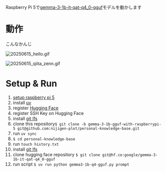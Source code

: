 Raspberry Pi 5で[gemma-3-1b-it-qat-q4_0-gguf](https://huggingface.co/google/gemma-3-1b-it-qat-q4_0-gguf)モデルを動かします

# 動作

こんなかんじ

![20250615_hello.gif](https://qiita-image-store.s3.ap-northeast-1.amazonaws.com/0/635079/12b10e66-5f80-44d9-bece-a79ac362b3aa.gif)

![20250615_qiita_zenn.gif](https://qiita-image-store.s3.ap-northeast-1.amazonaws.com/0/635079/3ef3a1ef-da4a-4728-a250-ad8a3d3fd91e.gif)


# Setup & Run

1. [setup raspberry pi 5](https://qiita.com/nijigen_plot/items/5f5299af6aebc54b42d3#raspberry-pi-5-%E3%82%BB%E3%83%83%E3%83%88%E3%82%A2%E3%83%83%E3%83%97)
1. install [uv](https://docs.astral.sh/uv/getting-started/installation/)
1. register [Hugging Face](https://huggingface.co/)
1. register SSH Key on Hugging Face
1. install [git lfs](https://github.com/git-lfs/git-lfs/wiki/Installation)
1. clone this repository`$ git clone -b gemma-3-1b-gguf-with-raspberrypi-5 git@github.com:nijigen-plot/personal-knowledge-base.git`
1. run `uv sync`
1. `$ cd personal-knowledge-base`
1. run `touch history.txt`
1. install [git lfs](https://github.com/git-lfs/git-lfs/wiki/Installation)
1. clone hugging face repository `$ git clone git@hf.co:google/gemma-3-1b-it-qat-q4_0-gguf`
1. run script `$ uv run python gemma3-1b-q4-gguf.py prompt`
